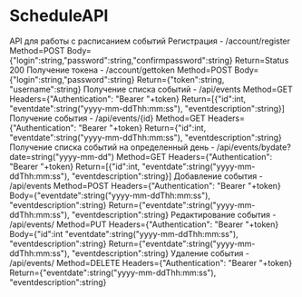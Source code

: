 # ScheduleAPI

API для работы с расписанием событий
Регистрация - /account/register Method=POST Body={"login":string,"password":string,"confirmpassword":string} Return=Status 200
Получение токена - /account/gettoken Method=POST Body={"login":string,"password":string} Return={"token":string, "username":string}
Получение списка событий - /api/events Method=GET Headers={"Authentication": "Bearer "+token} Return=[{"id":int, "eventdate":string("yyyy-mm-ddThh:mm:ss"), "eventdescription":string}]
Получение события - /api/events/{id} Method=GET Headers={"Authentication": "Bearer "+token} Return={"id":int, "eventdate":string("yyyy-mm-ddThh:mm:ss"), "eventdescription":string}
Получение списка событий на определенный день - /api/events/bydate?date=string("yyyy-mm-dd") Method=GET Headers={"Authentication": "Bearer "+token} Return=[{"id":int, "eventdate":string("yyyy-mm-ddThh:mm:ss"), "eventdescription":string}]
Добавление события - /api/events Method=POST Headers={"Authentication": "Bearer "+token} Body={"eventdate":string("yyyy-mm-ddThh:mm:ss"), "eventdescription":string} Return={"eventdate":string("yyyy-mm-ddThh:mm:ss"), "eventdescription":string}
Редактирование события - /api/events/ Method=PUT Headers={"Authentication": "Bearer "+token} Body={"id":int "eventdate":string("yyyy-mm-ddThh:mm:ss"), "eventdescription":string} Return={"eventdate":string("yyyy-mm-ddThh:mm:ss"), "eventdescription":string}
Удаление события - /api/events/ Method=DELETE Headers={"Authentication": "Bearer "+token} Return={"eventdate":string("yyyy-mm-ddThh:mm:ss"), "eventdescription":string}
